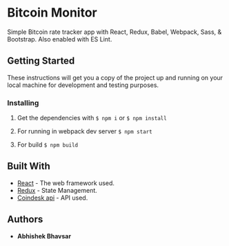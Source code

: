 # Bitcoin Monitor

Simple Bitcoin rate tracker app with React, Redux, Babel, Webpack, Sass, & Bootstrap.
Also enabled with ES Lint.

## Getting Started

These instructions will get you a copy of the project up and running on your local machine for development and testing purposes. 

### Installing

1. Get the dependencies with
    `$ npm i` or `$ npm install`

2. For running in webpack dev server
    `$ npm start `

3. For build
    `$ npm build`

## Built With

* [React](https://reactjs.org/) - The web framework used.
* [Redux](https://redux.js.org/) - State Management.
* [Coindesk api](https://api.coindesk.com/v1/bpi/currentprice.json) - API used.

## Authors

* **Abhishek Bhavsar**
